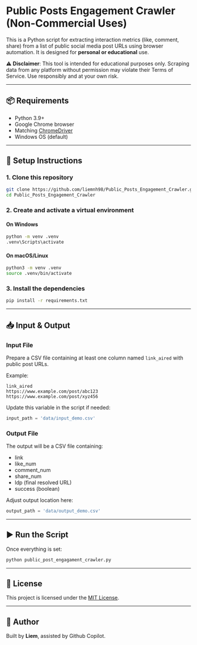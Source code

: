 # Public Posts Engagement Crawler (Non-Commercial Uses)

This is a Python script for extracting interaction metrics (like, comment, share) from a list of public social media post URLs using browser automation. It is designed for **personal or educational** use.

⚠️ **Disclaimer**: This tool is intended for educational purposes only. Scraping data from any platform without permission may violate their Terms of Service. Use responsibly and at your own risk.

---

## 📦 Requirements

- Python 3.9+
- Google Chrome browser
- Matching [ChromeDriver](https://sites.google.com/chromium.org/driver/)
- Windows OS (default)

---

## 🔧 Setup Instructions

### 1. Clone this repository
```bash
git clone https://github.com/liemnh98/Public_Posts_Engagement_Crawler.git
cd Public_Posts_Engagement_Crawler
```

### 2. Create and activate a virtual environment

#### On Windows
```bash
python -m venv .venv
.venv\Scripts\activate
```

#### On macOS/Linux
```bash
python3 -m venv .venv
source .venv/bin/activate
```

### 3. Install the dependencies
```bash
pip install -r requirements.txt
```

---

## 📥 Input & Output

### Input File

Prepare a CSV file containing at least one column named `link_aired` with public post URLs.

Example:
```csv
link_aired
https://www.example.com/post/abc123
https://www.example.com/post/xyz456
```

Update this variable in the script if needed:

```python
input_path = 'data/input_demo.csv'
```

### Output File

The output will be a CSV file containing:
- link
- like_num
- comment_num
- share_num
- ldp (final resolved URL)
- success (boolean)

Adjust output location here:

```python
output_path = 'data/output_demo.csv'
```

---

## ▶️ Run the Script

Once everything is set:
```bash
python public_post_engagament_crawler.py
```

---

## 📄 License

This project is licensed under the [MIT License](LICENSE).

---

## 🙋 Author

Built by **Liem**, assisted by Github Copilot.
